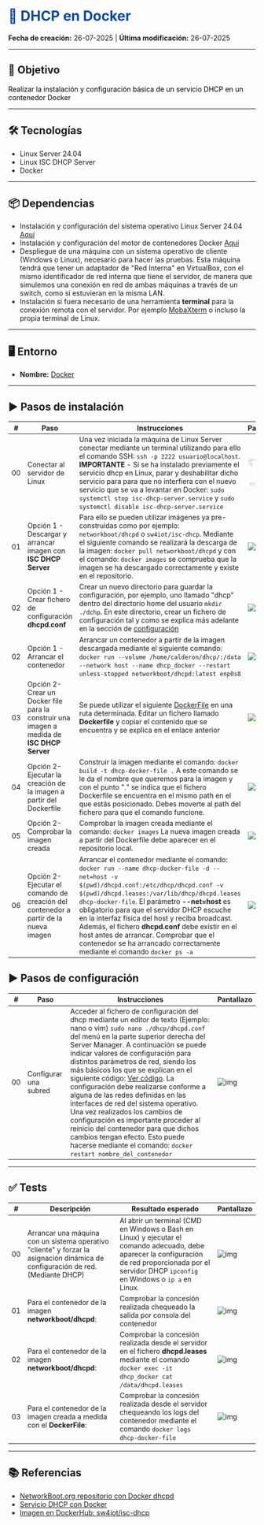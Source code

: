 <h1 style="color:#0d47a1;">📘 DHCP en Docker</h1>

<p><strong>Fecha de creación:</strong> 26-07-2025 | <strong>Última modificación:</strong> 26-07-2025</p>

---

## 🎯 Objetivo

<p style="color:#000000;">
  Realizar la instalación y configuración básica de un servicio DHCP en un contenedor Docker
</p>

---

## 🛠️ Tecnologías

- Linux Server 24.04
- Linux ISC DHCP Server
- Docker

---

## 📦 Dependencias

- Instalación y configuración del sistema operativo Linux Server 24.04 [Aquí](../../01%20entornos/linux/00%20Linux%20Server2404.md)
- Instalación y configuración del motor de contenedores Docker [Aquí](../../01%20entornos/contenedores/00%20Docker.md)
- Despliegue de una máquina con un sistema operativo de cliente (Windows o Linux), necesario para hacer las pruebas. Esta máquina tendrá que tener un adaptador de "Red Interna" en VirtualBox, con el mismo identificador de red interna que tiene el servidor, de manera que simulemos una conexión en red de ambas máquinas a través de un switch, como si estuvieran en la misma LAN.
- Instalación si fuera necesario de una herramienta **terminal** para la conexión remota con el servidor. Por ejemplo [MobaXterm](https://mobaxterm.mobatek.net/download.html) o incluso la propia terminal de Linux.

---

## 🖥️ Entorno

- <strong>Nombre:</strong> [Docker](../../01%20entornos/contenedores/00%20Docker.md)

---

## ▶️ Pasos de instalación

| #  | Paso       | Instrucciones       | Pantallazo    |
|----|------------|---------------------|---------------|
| 00 | Conectar al servidor de Linux | Una vez iniciada la máquina de Linux Server conectar mediante un terminal utilizando para ello el comando SSH: `ssh -p 2222 usuario@localhost`. **IMPORTANTE** - Si se ha instalado previamente el servicio dhcp en Linux, parar y deshabilitar dicho servicio para para que no interfiera con el nuevo servicio que se va a levantar en Docker: `sudo systemctl stop isc-dhcp-server.service` y `sudo systemctl disable isc-dhcp-server.service`   | ![img](../../01%20entornos/linux/assets/00/00_tests_instalacion_linux_server_2404.png)    |
| 01 | Opción 1 - Descargar y arrancar imagen con **ISC DHCP Server**   | Para ello se pueden utilizar imágenes ya pre-construidas como por ejemplo: `networkboot/dhcpd` o `sw4iot/isc-dhcp`. Mediante el siguiente comando se realizará la descarga de la imagen: `docker pull networkboot/dhcpd` y con el comando: `docker images` se comprueba que la imagen se ha descargado correctamente y existe en el repositorio.  | ![img](./assets/02/00_instalacion_dhcp_docker.png)   |
| 02 | Opción 1 - Crear fichero de configuración **dhcpd.conf**   | Crear un nuevo directorio para guardar la configuración, por ejemplo, uno llamado "dhcp" dentro del directorio home del usuario `mkdir ./dchp`. En este directorio, crear un fichero de configuración tal y como se explica más adelante en la sección de [configuración](#️-pasos-de-configuración) | ![img](./assets/02/01_instalacion_dhcp_docker.png)   |
| 02 | Opción 1 - Arrancar el contenedor   | Arrancar un contenedor a partir de la imagen descargada mediante el siguiente comando: `docker run --volume /home/calderon/dhcp/:/data --network host --name dhcp_docker --restart unless-stopped networkboot/dhcpd:latest enp0s8` | ![img](./assets/02/02_instalacion_dhcp_docker.png)   |
| 03 | Opción 2- Crear un Docker file para la construir una imagen a medida de **ISC DHCP Server** | Se puede utilizar el siguiente [DockerFile](./assets/code/02/dockerfile_iscdhcp.md) en una ruta determinada. Editar un fichero llamado **Dockerfile** y copiar el contenido que se encuentra y se explica en el enlace anterior | ![img](./assets/02/03_instalacion_dhcp_docker.png)   |
| 04 | Opción 2- Ejecutar la creación de la imagen a partir del Dockerfile   | Construir la imagen mediante el comando: `docker build -t dhcp-docker-file .` A este comando se le da el nombre que queremos para la imagen y con el punto "." se indica que el fichero Dockerfile se encuentra en el mismo path en el que estás posicionado. Debes moverte al path del fichero para que el comando funcione.  | ![img](./assets/02/04_instalacion_dhcp_docker.png)   |
| 05 | Opción 2- Comprobar la imagen creada   | Comprobar la imagen creada mediante el comando: `docker images` La nueva imagen creada a partir del Dockerfile debe aparecer en el repositorio local.  | ![img](./assets/02/05_instalacion_dhcp_docker.png)   |
| 06 | Opción 2- Ejecutar el comando de creación del contenedor a partir de la nueva imagen   | Arrancar el contenedor mediante el comando: `docker run --name dhcp-docker-file -d --net=host -v $(pwd)/dhcpd.conf:/etc/dhcp/dhcpd.conf -v $(pwd)/dhcpd.leases:/var/lib/dhcp/dhcpd.leases dhcp-docker-file`. El parámetro **--net=host** es obligatorio para que el servidor DHCP escuche en la interfaz física del host y reciba broadcast. Además, el fichero **dhcpd.conf** debe existir en el host antes de arrancar. Comprobar que el contenedor se ha arrancado correctamente mediante el comando `docker ps -a`  | ![img](./assets/02/06_instalacion_dhcp_docker.png)   |

## ▶️ Pasos de configuración

| #  | Paso       | Instrucciones       | Pantallazo    |
|----|------------|---------------------|---------------|
| 00 | Configurar una subred | Acceder al fichero de configuración del dhcp mediante un editor de texto (Ejemplo: nano o vim) `sudo nano ./dhcp/dhcpd.conf` del menú en la parte superior derecha del Server Manager. A continuación se puede indicar valores de configuración para distintos parámetros de red, siendo los más básicos los que se explican en el siguiente código: [Ver código](./assets/code/00/configuracion_subred.md). La configuración debe realizarse conforme a alguna de las redes definidas en las interfaces de red del sistema operativo. Una vez realizados los cambios de configuración es importante proceder al reinicio del contenedor para que dichos cambios tengan efecto. Esto puede hacerse mediante el comando: `docker restart nombre_del_contenedor`  | ![img](./assets/02/01_instalacion_dhcp_docker.png)   |

---

## ✅ Tests

| #  | Descripción       | Resultado esperado       | Pantallazo    |
|----|-------------------|--------------------------|---------------|
| 00 | Arrancar una máquina con un sistema operativo "cliente" y forzar la asignación dinámica de configuración de red. (Mediante DHCP)   | Al abrir un terminal (CMD en Windows o Bash en Linux) y ejecutar el comando adecuado, debe aparecer la configuración de red proporcionada por el servidor DHCP  `ipconfig ` en Windows o `ip a` en Linux.  | ![img](./assets/02/00_tests_instalacion_dhcp_docker.png)   |
| 01 | Para el contenedor de la imagen **networkboot/dhcpd**:  | Comprobar la concesión realizada chequeado la salida por consola del contenedor | ![img](./assets/02/01_tests_instalacion_dhcp_docker.png)   |
| 02 | Para el contenedor de la imagen **networkboot/dhcpd**:  | Comprobar la concesión realizada desde el servidor en el fichero **dhcpd.leases** mediante el comando `docker exec -it dhcp_docker cat /data/dhcpd.leases`  | ![img](./assets/02/02_tests_instalacion_dhcp_docker.png)   |
| 03 | Para el contenedor de la imagen creada a medida con el **DockerFile**:  | Comprobar la concesión realizada desde el servidor chequeando los logs del contenedor mediante el comando `docker logs dhcp-docker-file`  | ![img](./assets/02/03_tests_instalacion_dhcp_docker.png)   |

---

## 📚 Referencias

- [NetworkBoot.org repositorio con Docker dhcpd](https://github.com/networkboot/docker-dhcpd)
- [Servicio DHCP con Docker](https://www.youtube.com/watch?v=eokbp2M-da4)
- [Imagen en DockerHub: sw4iot/isc-dhcp ](https://hub.docker.com/r/sw4iot/isc-dhcp)


